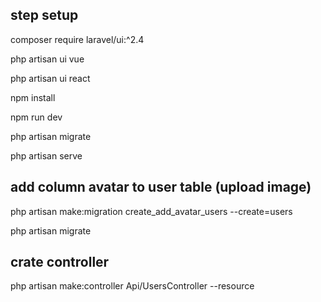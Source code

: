 ## step setup

composer require laravel/ui:^2.4

php artisan ui vue

php artisan ui react

npm install

npm run dev


php artisan migrate

php artisan serve

## add column avatar to user table (upload image) 
php artisan make:migration create_add_avatar_users --create=users

php artisan migrate

## crate controller 
php artisan make:controller Api/UsersController --resource




